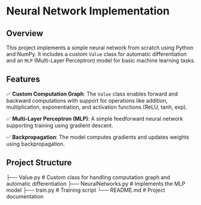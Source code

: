 # Neural Network Implementation

## Overview
This project implements a simple neural network from scratch using Python and NumPy. It includes a custom `Value` class for automatic differentiation and an `MLP` (Multi-Layer Perceptron) model for basic machine learning tasks.

## Features
✅ **Custom Computation Graph**: The `Value` class enables forward and backward computations with support for operations like addition, multiplication, exponentiation, and activation functions (ReLU, tanh, exp).  

✅ **Multi-Layer Perceptron (MLP)**: A simple feedforward neural network supporting training using gradient descent.  

✅ **Backpropagation**: The model computes gradients and updates weights using backpropagation.  

## Project Structure
├── Value.py         # Custom class for handling computation graph and automatic differentiation
├── NeuralNetworks.py # Implements the MLP model
├── train.py         # Training script
└── README.md        # Project documentation
